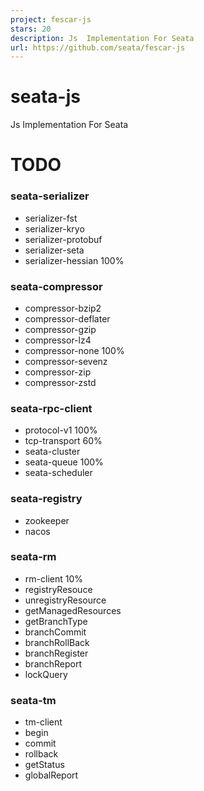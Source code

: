 ```yaml
---
project: fescar-js
stars: 20
description: Js  Implementation For Seata 
url: https://github.com/seata/fescar-js
---
```


seata-js
========

Js Implementation For Seata

TODO
====

### seata-serializer

-   serializer-fst
-   serializer-kryo
-   serializer-protobuf
-   serializer-seta
-   serializer-hessian 100%

### seata-compressor

-   compressor-bzip2
-   compressor-deflater
-   compressor-gzip
-   compressor-lz4
-   compressor-none 100%
-   compressor-sevenz
-   compressor-zip
-   compressor-zstd

### seata-rpc-client

-   protocol-v1 100%
-   tcp-transport 60%
-   seata-cluster
-   seata-queue 100%
-   seata-scheduler

### seata-registry

-   zookeeper
-   nacos

### seata-rm

-   rm-client 10%
-   registryResouce
-   unregistryResource
-   getManagedResources
-   getBranchType
-   branchCommit
-   branchRollBack
-   branchRegister
-   branchReport
-   lockQuery

### seata-tm

-   tm-client
-   begin
-   commit
-   rollback
-   getStatus
-   globalReport
